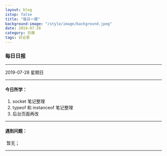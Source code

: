 ```yaml
---
layout: blog
istop: false
title: "每日一报"
background-image: "/style/image/background.jpeg"
date: 2019-07-28
category: 日报
tags: 日记录
---
```


### 每日日报

---

2019-07-28 星期日

---

#### 今日所学：

1. socket 笔记整理
2. typeof 和 instanceof 笔记整理
3. 后台页面再改

---

#### 遇到问题：

​ 暂无；

---
